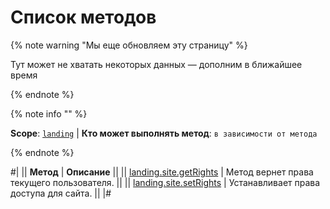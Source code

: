# Список методов

{% note warning "Мы еще обновляем эту страницу" %}

Тут может не хватать некоторых данных — дополним в ближайшее время

{% endnote %}

{% note info "" %}

**Scope**: [`landing`](../../../scopes/permissions.md) | **Кто может выполнять метод**: `в зависимости от метода`

{% endnote %}

#|
|| **Метод** | **Описание** ||
|| [landing.site.getRights](./landing-site-get-rights.md) | Метод вернет права текущего пользователя. ||
|| [landing.site.setRights](./landing-site-set-rights.md) | Устанавливает права доступа для сайта. ||
|#